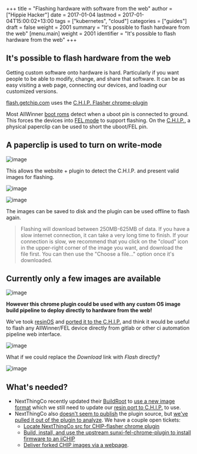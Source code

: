 +++
title = "Flashing hardware with software from the web"
author = ["Hippie Hacker"]
date = 2017-01-04
lastmod = 2017-01-04T15:00:02+13:00
tags = ["kubernetes", "cloud"]
categories = ["guides"]
draft = false
weight = 2001
summary = "It's possible to flash hardware from the web"
[menu.main]
  weight = 2001
  identifier = "It's possible to flash hardware from the web"
+++


## It's possible to flash hardware from the web

Getting custom software onto hardware is hard. Particularly if you want people to be able to modify, change, and share that software. It can be as easy visiting a web page, connecting our devices, and loading our customized versions.

[flash.getchip.com](http://flash.getchip.com/)
uses the [C.H.I.P. Flasher
chrome-plugin](https://chrome.google.com/webstore/detail/chip-flasher/bpohdfcdfghdcgflomadkijfdgalcgoi)

Most AllWinner [boot roms](http://linux-sunxi.org/BROM) detect when a uboot pin
is connected to ground. This forces the devices into [FEL
mode](http://linux-sunxi.org/FEL) to support flashing. On the
[C.H.I.P.](https://getchip.com/pages/chip), a physical paperclip can be used to
short the uboot/FEL pin.

## A paperclip is used to turn on write-mode

![image](http://flash.getchip.com/images/step1.gif)

This allows the website + plugin to detect the C.H.I.P. and present valid images for flashing.

![image](/images/2017/01/Flasher-CHIP-Detected.png)

![image](/images/2017/01/Flasher-CHIP-details.png)

The images can be saved to disk and the plugin can be used offline to flash again.

> Flashing will download between 250MB-625MB of data. If you have a slow internet connection, it can take a very long time to finish. If your connection is slow, we recommend that you click on the "cloud" icon in the upper-right corner of the image you want, and download the file first. You can then use the "Choose a file..." option once it's downloaded.

## Currently only a few images are available

![image](/images/2017/01/Flasher-CHIP-image-selection-1.png)

**However this chrome plugin could be used with any custom OS image build pipeline to deploy directly to hardware from the web!**

We've took [resinOS](https://github.com/resin-os) and [ported it to the
C.H.I.P.](https://gitlab.ii.org.nz/iichip/resin-chip/blob/fastbuild/chip.json)
and think it would be useful to flash any AllWinner/FEL device directly from
gitlab or other ci automation pipeline web interface.

![image](/images/2017/01/resin-chip-build-1.png)

What if we could replace the _Download_ link with _Flash_ directly?

![image](/images/2017/01/resinos-chip-download.png)

## What's needed?

*   NextThingCo recently updated their
    [BuildRoot](https://github.com/NextThingCo/CHIP-buildroot) to [use a new
    image
    format](https://bbs.nextthing.co/t/new-chip-sdk-chip-tools-update/12980)
    which we still need to update our [resin port to
    C.H.I.P.](https://gitlab.ii.org.nz/iichip/resin-chip/issues/1)
    to use.
*   NextThingCo also [doesn't seem to
    publish](https://github.com/NextThingCo/CHIP-SDK/issues/18) the plugin
    source, but [we've pulled it out of the plugin to
    analyze](https://gitlab.ii.org.nz/iichip/CHIP-flasher-chromeplugin).
    We have a couple open tickets:
    *   [Locate NextThingCo src for CHIP-flasher chrome plugin](https://gitlab.ii.org.nz/iichip/iichip/issues/1)
    *   [Build, install, and use the upstream sunxi-fel-chrome-plugin to install firmware to an iiCHIP](https://gitlab.ii.org.nz/iichip/sunxi-fel-chrome-extension/issues/1)
    *   [Deliver forked CHIP images via a webpage](https://gitlab.ii.org.nz/iichip/iichip/issues/2).
